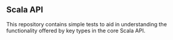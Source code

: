 ## Scala API

This repository contains simple tests to aid in understanding the functionality 
offered by key types in the core Scala API.
